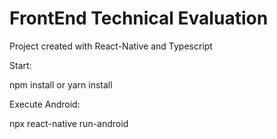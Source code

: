 ﻿# FrontEnd Technical Evaluation
 
Project created with React-Native and Typescript


Start: 

npm install or yarn install 


Execute Android:

npx react-native run-android
